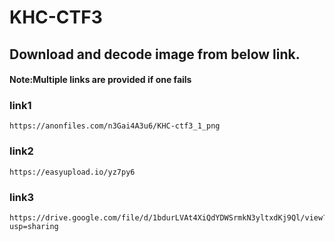 # KHC-CTF3

## Download and decode image from below link.
#### Note:Multiple links are provided if one fails

### link1
```
https://anonfiles.com/n3Gai4A3u6/KHC-ctf3_1_png
```
### link2
```
https://easyupload.io/yz7py6
```
### link3
```
https://drive.google.com/file/d/1bdurLVAt4XiQdYDWSrmkN3yltxdKj9Ql/view?usp=sharing
```
